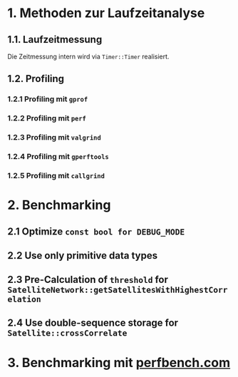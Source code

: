 # 1. Methoden zur Laufzeitanalyse

## 1.1. Laufzeitmessung

Die Zeitmessung intern wird via `Timer::Timer` realisiert.

## 1.2. Profiling

### 1.2.1 Profiling mit `gprof`

### 1.2.2 Profiling mit `perf`

### 1.2.3 Profiling mit `valgrind`

### 1.2.4 Profiling mit `gperftools`

### 1.2.5 Profiling mit `callgrind`

# 2. Benchmarking

## 2.1 Optimize `const bool for DEBUG_MODE`

## 2.2 Use only primitive data types

## 2.3 Pre-Calculation of `threshold` for `SatelliteNetwork::getSatellitesWithHighestCorrelation`

## 2.4 Use double-sequence storage for `Satellite::crossCorrelate`

# 3. Benchmarking mit [perfbench.com](https://perfbench.com/)